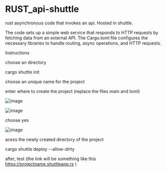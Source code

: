 # RUST_api-shuttle
rust asynchronous code that invokes an api. Hosted in shuttle.


The code sets up a simple web service that responds to HTTP requests by fetching data from an external API. The Cargo.toml file configures the necessary libraries to handle routing, async operations, and HTTP requests.

Instructions

choose an directory

cargo shuttle init

choose an unique name for the project

enter where to create the project (replace the files main and toml)

![image](https://github.com/user-attachments/assets/8ad5dcae-f144-4771-a28e-4960f97c9f5c)


![image](https://github.com/user-attachments/assets/ad66753a-dd10-402e-a632-237cd7d77bce)

choose yes

![image](https://github.com/user-attachments/assets/0ea11029-5df2-47bf-b119-3fefd6d7cb01)

acess the newly created directory of the project

cargo shuttle deploy --allow-dirty

after, test (the link will be something like this https://projectname.shuttleapp.rs )

